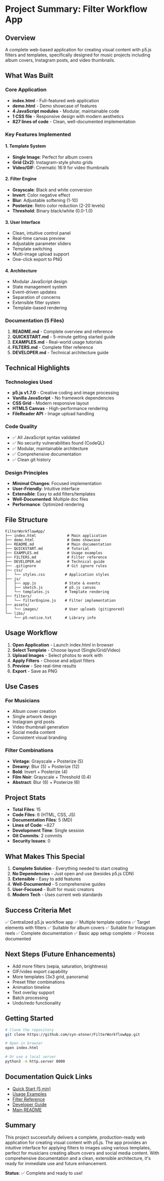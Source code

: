# Project Summary: Filter Workflow App

## Overview

A complete web-based application for creating visual content with p5.js filters and templates, specifically designed for music projects including album covers, Instagram posts, and video thumbnails.

## What Was Built

### Core Application
- **index.html** - Full-featured web application
- **demo.html** - Demo showcase of features
- **4 JavaScript modules** - Modular, maintainable code
- **1 CSS file** - Responsive design with modern aesthetics
- **827 lines of code** - Clean, well-documented implementation

### Key Features Implemented

#### 1. Template System
- **Single Image**: Perfect for album covers
- **Grid (2x2)**: Instagram-style photo grids
- **Video/GIF**: Cinematic 16:9 for video thumbnails

#### 2. Filter Engine
- **Grayscale**: Black and white conversion
- **Invert**: Color negative effect
- **Blur**: Adjustable softening (1-10)
- **Posterize**: Retro color reduction (2-20 levels)
- **Threshold**: Binary black/white (0.0-1.0)

#### 3. User Interface
- Clean, intuitive control panel
- Real-time canvas preview
- Adjustable parameter sliders
- Template switching
- Multi-image upload support
- One-click export to PNG

#### 4. Architecture
- Modular JavaScript design
- State management system
- Event-driven updates
- Separation of concerns
- Extensible filter system
- Template-based rendering

### Documentation (5 Files)

1. **README.md** - Complete overview and reference
2. **QUICKSTART.md** - 5-minute getting started guide
3. **EXAMPLES.md** - Real-world usage tutorials
4. **FILTERS.md** - Complete filter reference
5. **DEVELOPER.md** - Technical architecture guide

## Technical Highlights

### Technologies Used
- **p5.js v1.7.0** - Creative coding and image processing
- **Vanilla JavaScript** - No framework dependencies
- **CSS Grid** - Modern responsive layout
- **HTML5 Canvas** - High-performance rendering
- **FileReader API** - Image upload handling

### Code Quality
- ✅ All JavaScript syntax validated
- ✅ No security vulnerabilities found (CodeQL)
- ✅ Modular, maintainable architecture
- ✅ Comprehensive documentation
- ✅ Clean git history

### Design Principles
- **Minimal Changes**: Focused implementation
- **User-Friendly**: Intuitive interface
- **Extensible**: Easy to add filters/templates
- **Well-Documented**: Multiple doc files
- **Performance**: Optimized rendering

## File Structure

```
FilterWorkflowApp/
├── index.html              # Main application
├── demo.html               # Demo showcase
├── README.md               # Main documentation
├── QUICKSTART.md           # Tutorial
├── EXAMPLES.md             # Usage examples
├── FILTERS.md              # Filter reference
├── DEVELOPER.md            # Technical guide
├── .gitignore              # Git ignore rules
├── css/
│   └── styles.css         # Application styles
├── js/
│   ├── app.js             # State & events
│   ├── sketch.js          # p5.js canvas
│   └── templates.js       # Template rendering
├── filters/
│   └── filterEngine.js    # Filter implementation
├── assets/
│   └── images/            # User uploads (gitignored)
└── libs/
    └── p5-notice.txt      # Library info
```

## Usage Workflow

1. **Open Application** - Launch index.html in browser
2. **Select Template** - Choose layout (Single/Grid/Video)
3. **Upload Images** - Select photos to work with
4. **Apply Filters** - Choose and adjust filters
5. **Preview** - See real-time results
6. **Export** - Save as PNG

## Use Cases

### For Musicians
- Album cover creation
- Single artwork design
- Instagram grid posts
- Video thumbnail generation
- Social media content
- Consistent visual branding

### Filter Combinations
- **Vintage**: Grayscale + Posterize (5)
- **Dreamy**: Blur (5) + Posterize (12)
- **Bold**: Invert + Posterize (4)
- **Film Noir**: Grayscale + Threshold (0.4)
- **Abstract**: Blur (6) + Posterize (6)

## Project Stats

- **Total Files**: 15
- **Code Files**: 6 (HTML, CSS, JS)
- **Documentation Files**: 5 (MD)
- **Lines of Code**: ~827
- **Development Time**: Single session
- **Git Commits**: 2 commits
- **Security Issues**: 0

## What Makes This Special

1. **Complete Solution** - Everything needed to start creating
2. **No Dependencies** - Just open and use (besides p5.js CDN)
3. **Extensible** - Easy to add features
4. **Well-Documented** - 5 comprehensive guides
5. **User-Focused** - Built for music creators
6. **Modern Tech** - Uses current web standards

## Success Criteria Met

✅ Centralized p5.js workflow app
✅ Multiple template options
✅ Target elements with filters
✅ Suitable for album covers
✅ Suitable for Instagram reels
✅ Complete documentation
✅ Basic app setup complete
✅ Process documented

## Next Steps (Future Enhancements)

- Add more filters (sepia, saturation, brightness)
- GIF/video export capability
- More templates (3x3 grid, panorama)
- Preset filter combinations
- Animation timeline
- Text overlay support
- Batch processing
- Undo/redo functionality

## Getting Started

```bash
# Clone the repository
git clone https://github.com/syn-atoner/FilterWorkflowApp.git

# Open in browser
open index.html

# Or use a local server
python3 -m http.server 8000
```

## Documentation Quick Links

- [Quick Start (5 min)](QUICKSTART.md)
- [Usage Examples](EXAMPLES.md)
- [Filter Reference](FILTERS.md)
- [Developer Guide](DEVELOPER.md)
- [Main README](README.md)

## Summary

This project successfully delivers a complete, production-ready web application for creating visual content with p5.js. The app provides an intuitive interface for applying filters to images using various templates, perfect for musicians creating album covers and social media content. With comprehensive documentation and a clean, extensible architecture, it's ready for immediate use and future enhancement.

**Status**: ✅ Complete and ready to use!
